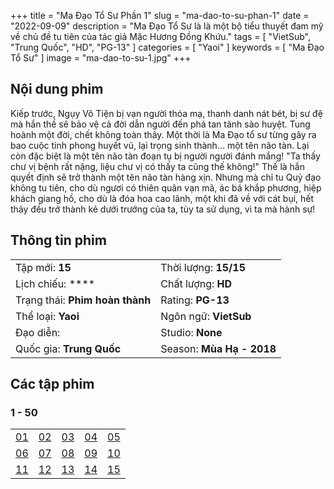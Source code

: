 +++
title = "Ma Đạo Tổ Sư Phần 1"
slug = "ma-dao-to-su-phan-1"
date = "2022-09-09"
description = "Ma Đạo Tổ Sư là là một bộ tiểu thuyết đam mỹ về chủ đề tu tiên của tác giả Mặc Hương Đồng Khứu."
tags = [
    "VietSub",
    "Trung Quốc",
    "HD",
    "PG-13"
]
categories = [
    "Yaoi"
]
keywords = [
    "Ma Đạo Tổ Sư"
]
image = "ma-dao-to-su-1.jpg"
+++

<!--more-->

## Nội dung phim

Kiếp trước, Ngụy Vô Tiện bị vạn người thóa mạ, thanh danh nát bét, bị sư đệ mà hắn thề sẽ bảo vệ cả đời dẫn người đến phá tan tành sào huyệt. Tung hoành một đời, chết không toàn thây. Một thời là Ma Đạo tổ sư từng gây ra bao cuộc tinh phong huyết vũ, lại trọng sinh thành... một tên não tàn. Lại còn đặc biệt là một tên não tàn đoạn tụ bị người người đánh mắng! "Ta thấy chư vị bệnh rất nặng, liệu chư vị có thấy ta cũng thế không!" Thế là hắn quyết định sẽ trở thành một tên não tàn hàng xịn. Nhưng mà chỉ tu Quỷ đạo không tu tiên, cho dù ngươi có thiên quân vạn mã, ác bá khắp phương, hiệp khách giang hồ, cho dù là đóa hoa cao lãnh, một khi đã về với cát bụi, hết thảy đều trở thành kẻ dưới trướng của ta, tùy ta sử dụng, vì ta mà hành sự!

## Thông tin phim

|   |   |
|---|---|
| Tập mới: **15** | Thời lượng: **15/15** |
| Lịch chiếu: **** | Chất lượng: **HD** |
| Trạng thái: **Phim hoàn thành** | Rating: **PG-13** |
| Thể loại: **Yaoi** | Ngôn ngữ: **VietSub** |
| Đạo diễn: | Studio: **None** |
| Quốc gia: **Trung Quốc** | Season: **Mùa Hạ - 2018** |


## Các tập phim

### 1 - 50

|   |   |   |   |   |
|---|---|---|---|---|
| [01](https://t.me/hhhkungfu/428) | [02](https://t.me/hhhkungfu/429) | [03](https://t.me/hhhkungfu/430) | [04](https://t.me/hhhkungfu/431) | [05](https://t.me/hhhkungfu/432) |
| [06](https://t.me/hhhkungfu/433) | [07](https://t.me/hhhkungfu/434) | [08](https://t.me/hhhkungfu/435) | [09](https://t.me/hhhkungfu/436) | [10](https://t.me/hhhkungfu/437) |
| [11](https://t.me/hhhkungfu/438) | [12](https://t.me/hhhkungfu/439) | [13](https://t.me/hhhkungfu/440) | [14](https://t.me/hhhkungfu/441) | [15](https://t.me/hhhkungfu/442) |
